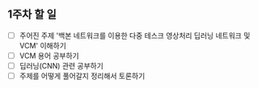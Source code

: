 ## 1주차 할 일

- [ ] 주어진 주제 '백본 네트워크를 이용한 다중 테스크 영상처리 딥러닝 네트워크 및 VCM' 이해하기
- [ ] VCM 용어 공부하기
- [ ] 딥러닝(CNN) 관련 공부하기
- [ ] 주제를 어떻게 풀어갈지 정리해서 토론하기
